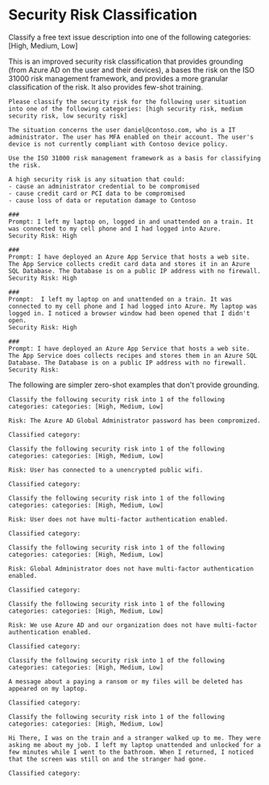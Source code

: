 # Security Risk Classification

Classify a free text issue description into one of the following categories: [High, Medium, Low]

This is an improved security risk classification that provides grounding (from Azure AD on the user and their devices), a bases the risk on the ISO 31000 risk management framework, and provides a more granular classification of the risk. It also provides few-shot training.

```text
Please classify the security risk for the following user situation into one of the following categories: [high security risk, medium security risk, low security risk]

The situation concerns the user daniel@contoso.com, who is a IT administrator. The user has MFA enabled on their account. The user's device is not currently compliant with Contoso device policy.

Use the ISO 31000 risk management framework as a basis for classifying the risk.

A high security risk is any situation that could:
- cause an administrator credential to be compromised
- cause credit card or PCI data to be compromised
- cause loss of data or reputation damage to Contoso

###
Prompt: I left my laptop on, logged in and unattended on a train. It was connected to my cell phone and I had logged into Azure.
Security Risk: High

###
Prompt: I have deployed an Azure App Service that hosts a web site. The App Service collects credit card data and stores it in an Azure SQL Database. The Database is on a public IP address with no firewall.
Security Risk: High

###
Prompt:  I left my laptop on and unattended on a train. It was connected to my cell phone and I had logged into Azure. My laptop was logged in. I noticed a browser window had been opened that I didn't open.
Security Risk: High

###
Prompt: I have deployed an Azure App Service that hosts a web site. The App Service does collects recipes and stores them in an Azure SQL Database. The Database is on a public IP address with no firewall.
Security Risk:
```

The following are simpler zero-shot examples that don't provide grounding.

```text
Classify the following security risk into 1 of the following categories: categories: [High, Medium, Low]

Risk: The Azure AD Global Administrator password has been compromized.

Classified category:
```

```text
Classify the following security risk into 1 of the following categories: categories: [High, Medium, Low]

Risk: User has connected to a unencrypted public wifi.

Classified category:
```

```text
Classify the following security risk into 1 of the following categories: categories: [High, Medium, Low]

Risk: User does not have multi-factor authentication enabled.

Classified category:
```

```text
Classify the following security risk into 1 of the following categories: categories: [High, Medium, Low]

Risk: Global Administrator does not have multi-factor authentication enabled.

Classified category:
```

```text
Classify the following security risk into 1 of the following categories: categories: [High, Medium, Low]

Risk: We use Azure AD and our organization does not have multi-factor authentication enabled.

Classified category:
```

```text
Classify the following security risk into 1 of the following categories: categories: [High, Medium, Low]

A message about a paying a ransom or my files will be deleted has appeared on my laptop.

Classified category:
```

```text
Classify the following security risk into 1 of the following categories: categories: [High, Medium, Low]

Hi There, I was on the train and a stranger walked up to me. They were asking me about my job. I left my laptop unattended and unlocked for a few minutes while I went to the bathroom. When I returned, I noticed that the screen was still on and the stranger had gone.

Classified category:
```
